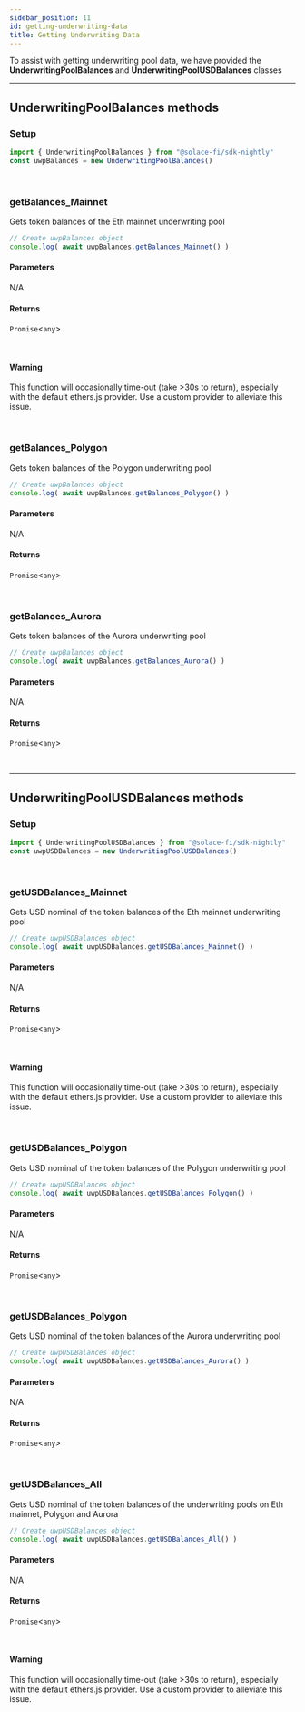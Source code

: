 ```yaml
---
sidebar_position: 11
id: getting-underwriting-data
title: Getting Underwriting Data
---
```


To assist with getting underwriting pool data, we have provided the **UnderwritingPoolBalances** and **UnderwritingPoolUSDBalances** classes

---

## **UnderwritingPoolBalances methods**

### **Setup**
```js
import { UnderwritingPoolBalances } from "@solace-fi/sdk-nightly"
const uwpBalances = new UnderwritingPoolBalances()
```

<br/>

### **getBalances_Mainnet**

Gets token balances of the Eth mainnet underwriting pool

```js
// Create uwpBalances object
console.log( await uwpBalances.getBalances_Mainnet() )
```

#### Parameters

N/A

#### Returns

`Promise`<`any`\>

<br/>

#### Warning

This function will occasionally time-out (take >30s to return), especially with the default ethers.js provider. Use a custom provider to alleviate this issue.

<br/>

### **getBalances_Polygon**

Gets token balances of the Polygon underwriting pool

```js
// Create uwpBalances object
console.log( await uwpBalances.getBalances_Polygon() )
```

#### Parameters

N/A

#### Returns

`Promise`<`any`\>

<br/>

### **getBalances_Aurora**

Gets token balances of the Aurora underwriting pool

```js
// Create uwpBalances object
console.log( await uwpBalances.getBalances_Aurora() )
```

#### Parameters

N/A

#### Returns

`Promise`<`any`\>

<br/>

---

## **UnderwritingPoolUSDBalances methods**

### **Setup**
```js
import { UnderwritingPoolUSDBalances } from "@solace-fi/sdk-nightly"
const uwpUSDBalances = new UnderwritingPoolUSDBalances()
```

<br/>

### **getUSDBalances_Mainnet**

Gets USD nominal of the token balances of the Eth mainnet underwriting pool

```js
// Create uwpUSDBalances object
console.log( await uwpUSDBalances.getUSDBalances_Mainnet() )
```

#### Parameters

N/A

#### Returns

`Promise`<`any`\>

<br/>

#### Warning

This function will occasionally time-out (take >30s to return), especially with the default ethers.js provider. Use a custom provider to alleviate this issue.

<br/>

### **getUSDBalances_Polygon**

Gets USD nominal of the token balances of the Polygon underwriting pool

```js
// Create uwpUSDBalances object
console.log( await uwpUSDBalances.getUSDBalances_Polygon() )
```

#### Parameters

N/A

#### Returns

`Promise`<`any`\>

<br/>

### **getUSDBalances_Polygon**

Gets USD nominal of the token balances of the Aurora underwriting pool

```js
// Create uwpUSDBalances object
console.log( await uwpUSDBalances.getUSDBalances_Aurora() )
```

#### Parameters

N/A

#### Returns

`Promise`<`any`\>

<br/>

### **getUSDBalances_All**

Gets USD nominal of the token balances of the underwriting pools on Eth mainnet, Polygon and Aurora

```js
// Create uwpUSDBalances object
console.log( await uwpUSDBalances.getUSDBalances_All() )
```

#### Parameters

N/A

#### Returns

`Promise`<`any`\>

<br/>

#### Warning

This function will occasionally time-out (take >30s to return), especially with the default ethers.js provider. Use a custom provider to alleviate this issue.